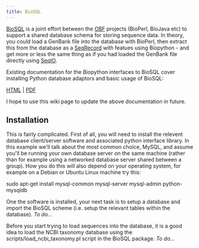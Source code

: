 ```yaml
---
title: BioSQL
---
```


[BioSQL](http://www.biosql.org/wiki/Main_Page) is a joint effort between
the [OBF](http://open-bio.org/) projects (BioPerl, BioJava etc) to
support a shared database schema for storing sequence data. In theory,
you could load a GenBank file into the database with BioPerl, then
extract this from the database as a [SeqRecord](SeqRecord "wikilink")
with featues using Biopython - and get more or less the same thing as if
you had loaded the GenBank file directly using
[SeqIO](SeqIO "wikilink").

Existing documentation for the Biopython interfaces to BioSQL cover
installing Python database adaptors and basic usage of BioSQL:

[HTML](http://biopython.org/DIST/docs/biosql/python_biosql_basic.html) |
[PDF](http://biopython.org/DIST/docs/biosql/python_biosql_basic.pdf)

I hope to use this wiki page to update the above documentation in
future.

Installation
------------

This is fairly complicated. First of all, you will need to install the
relevent database client/server software and associated python interface
library. In this example we'll talk about the most common choice, MySQL,
and assume you'll be running your own database server on the same
machine (rather than for example using a networked database server
shared between a group). How you do this will also depend on your
operating system, for example on a Debian or Ubuntu Linux machine try
this:

sudo apt-get install mysql-common mysql-server mysql-admin
python-mysqldb

One the software is installed, your next task is to setup a database and
import the BioSQL scheme (i.e. setup the relevant tables within the
database). *To do...*

Before you start trying to load sequences into the database, it is a
good idea to load the NCBI taxonomy database using the
scripts/load\_ncbi\_taxonomy.pl script in the BioSQL package. *To do...*
